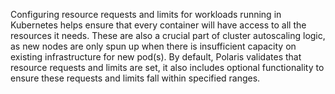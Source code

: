 Configuring resource requests and limits for workloads running in Kubernetes helps ensure that every container will have access to all the resources it needs. These are also a crucial part of cluster autoscaling logic, as new nodes are only spun up when there is insufficient capacity on existing infrastructure for new pod(s). By default, Polaris validates that resource requests and limits are set, it also includes optional functionality to ensure these requests and limits fall within specified ranges.